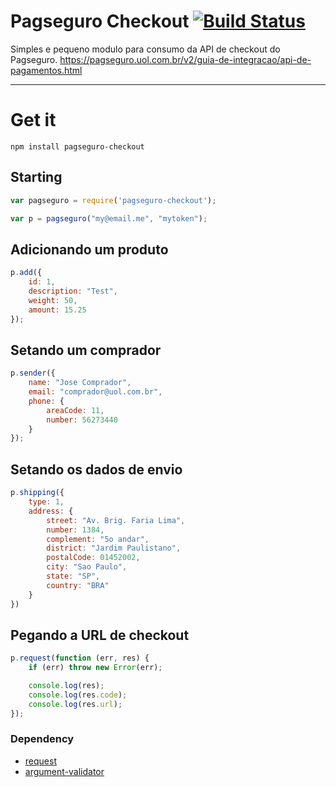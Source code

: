 Pagseguro Checkout [![Build Status](https://travis-ci.org/Deividy/pagseguro-checkout.png?branch=master)](https://travis-ci.org/Deividy/pagseguro-checkout)
===============

Simples e pequeno modulo para consumo da API de checkout do Pagseguro.
https://pagseguro.uol.com.br/v2/guia-de-integracao/api-de-pagamentos.html

---

# Get it

```
npm install pagseguro-checkout
```

## Starting

```javascript
var pagseguro = require('pagseguro-checkout');

var p = pagseguro("my@email.me", "mytoken");
```

## Adicionando um produto

```javascript
p.add({
    id: 1,
    description: "Test",
    weight: 50,
    amount: 15.25
});
```

## Setando um comprador

```javascript
p.sender({
    name: "Jose Comprador",
    email: "comprador@uol.com.br",
    phone: {
        areaCode: 11,
        number: 56273440
    }
});
```

## Setando os dados de envio

```javascript
p.shipping({
    type: 1,
    address: {
        street: "Av. Brig. Faria Lima",
        number: 1384,
        complement: "5o andar",
        district: "Jardim Paulistano",
        postalCode: 01452002,
        city: "Sao Paulo",
        state: "SP",
        country: "BRA"
    }
})
```

## Pegando a URL de checkout

```javascript
p.request(function (err, res) {
    if (err) throw new Error(err);

    console.log(res);
    console.log(res.code);
    console.log(res.url);
});
```

### Dependency
- [request](https://github.com/request/request)
- [argument-validator](https://github.com/Deividy/argument-validator)
